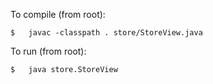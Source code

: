 To compile (from root): 
``` 
$   javac -classpath . store/StoreView.java 
```

To run (from root):
``` 
$   java store.StoreView 
```